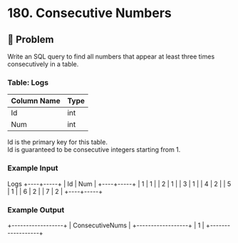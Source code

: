 # 180. Consecutive Numbers

## 📘 Problem

Write an SQL query to find all numbers that appear at least three times consecutively in a table.

### Table: Logs

| Column Name | Type    |
|-------------|---------|
| Id          | int     |
| Num         | int     |

Id is the primary key for this table.  
Id is guaranteed to be consecutive integers starting from 1.

### Example Input

Logs
+----+-----+
| Id | Num |
+----+-----+
| 1 | 1 |
| 2 | 1 |
| 3 | 1 |
| 4 | 2 |
| 5 | 1 |
| 6 | 2 |
| 7 | 2 |
+----+-----+
### Example Output

+------------------+
| ConsecutiveNums |
+------------------+
| 1 |
+------------------+
